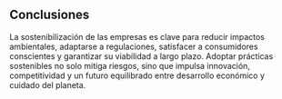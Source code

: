 ## Conclusiones

La sostenibilización de las empresas es clave para reducir impactos ambientales, adaptarse a regulaciones, satisfacer a consumidores conscientes y garantizar su viabilidad a largo plazo. Adoptar prácticas sostenibles no solo mitiga riesgos, sino que impulsa innovación, competitividad y un futuro equilibrado entre desarrollo económico y cuidado del planeta.
